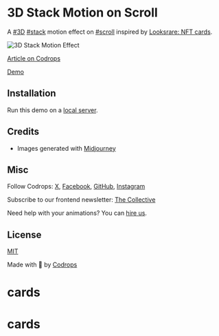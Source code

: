 # 3D Stack Motion on Scroll

A [#3D](https://tympanus.net/codrops/demos/?tag=3d) [#stack](https://tympanus.net/codrops/demos/?tag=stack) motion effect on [#scroll](https://tympanus.net/codrops/demos/?tag=scroll) inspired by [Looksrare: NFT cards](https://dribbble.com/shots/23641913-Looksrare-NFT-cards).

![3D Stack Motion Effect](https://tympanus.net/codrops/wp-content/uploads/2024/03/3dstackmotion.jpg)

[Article on Codrops](https://tympanus.net/codrops/?p=75974)

[Demo](https://tympanus.net/Development/3DStackMotion/)

## Installation

Run this demo on a [local server](https://developer.mozilla.org/en-US/docs/Learn/Common_questions/Tools_and_setup/set_up_a_local_testing_server).

## Credits

- Images generated with [Midjourney](https://midjourney.com)

## Misc

Follow Codrops: [X](http://www.X.com/codrops), [Facebook](http://www.facebook.com/codrops), [GitHub](https://github.com/codrops), [Instagram](https://www.instagram.com/codropsss/)

Subscribe to our frontend newsletter: [The Collective](https://tympanus.net/codrops/collective/)

Need help with your animations? You can [hire us](mailto:contact@codrops.com).

## License
[MIT](LICENSE)

Made with :blue_heart:  by [Codrops](http://www.codrops.com)





# cards
# cards
